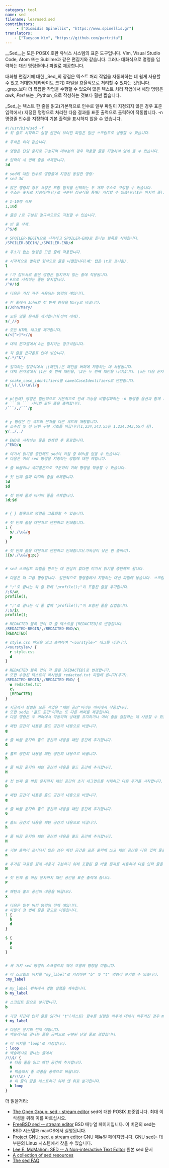 ```yaml
---
category: tool
name: sed
filename: learnsed.sed
contributors:
     - ["Diomidis Spinellis", "https://www.spinellis.gr"]
translators:
    - ["Taeyoon Kim", "https://github.com/partrita"]
---
```


__Sed__는 모든 POSIX 호환 유닉스 시스템의 표준 도구입니다. Vim, Visual Studio Code, Atom 또는 Sublime과 같은 편집기와 같습니다. 그러나 대화식으로 명령을 입력하는 대신 명령줄이나 파일로 제공합니다.

대화형 편집기에 대한 _Sed_의 장점은 텍스트 처리 작업을 자동화하는 데 쉽게 사용할 수 있고 거대한(테라바이트 크기) 파일을 효율적으로 처리할 수 있다는 것입니다.
_grep_보다 더 복잡한 작업을 수행할 수 있으며 많은 텍스트 처리 작업에서 해당 명령은 _awk_, _Perl_ 또는 _Python_으로 작성하는 것보다 훨씬 짧습니다.

_Sed_는 텍스트 한 줄을 읽고(기본적으로 인수로 일부 파일이 지정되지 않은 경우 표준 입력에서) 지정된 명령으로 처리한 다음 결과를 표준 출력으로 출력하여 작동합니다.
-n 명령줄 인수를 지정하여 기본 출력을 표시하지 않을 수 있습니다.

```sed
#!/usr/bin/sed -f
# 위 줄로 시작하고 실행 권한이 부여된 파일은 일반 스크립트로 실행할 수 있습니다.

# 주석은 이와 같습니다.

# 명령은 단일 문자로 구성되며 대부분의 경우 적용할 줄을 지정하여 앞에 올 수 있습니다.

# 입력의 세 번째 줄을 삭제합니다.
3d

# sed에 대한 인수로 명령줄에 지정된 동일한 명령:
# sed 3d

# 많은 명령의 경우 사양은 포함 범위를 선택하는 두 개의 주소로 구성될 수 있습니다.
# 주소는 숫자로 지정하거나(/로 구분된 정규식을 통해) 지정할 수 있습니다($는 마지막 줄).

# 1-10행 삭제
1,10d

# 줄은 /로 구분된 정규식으로도 지정할 수 있습니다.

# 빈 줄 삭제.
/^$/d

# SPOILER-BEGIN으로 시작하고 SPOILER-END로 끝나는 블록을 삭제합니다.
/SPOILER-BEGIN/,/SPOILER-END/d

# 주소가 없는 명령은 모든 줄에 적용됩니다.

# 시각적으로 명확한 형식으로 줄을 나열합니다(예: 탭은 \t로 표시됨).
l

# !가 접두사로 붙은 명령은 일치하지 않는 줄에 적용됩니다.
# #으로 시작하는 줄만 유지합니다.
/^#/!d

# 다음은 가장 자주 사용되는 명령의 예입니다.

# 한 줄에서 John의 첫 번째 항목을 Mary로 바꿉니다.
s/John/Mary/

# 모든 밑줄 문자를 제거합니다(전역 대체).
s/_//g

# 모든 HTML 태그를 제거합니다.
s/<[^>]*>//g

# 대체 문자열에서 &는 일치하는 정규식입니다.

# 각 줄을 큰따옴표 안에 넣습니다.
s/.*/"&"/

# 일치하는 정규식에서 \(패턴\)은 패턴을 버퍼에 저장하는 데 사용됩니다.
# 대체 문자열에서 \1은 첫 번째 패턴을, \2는 두 번째 패턴을 나타냅니다. \u는 다음 문자를 대문자로, \l은 소문자로 변환합니다.

# snake_case_identifiers를 camelCaseIdentifiers로 변환합니다.
s/_\(.\)/\u\1/g


# p(인쇄) 명령은 일반적으로 기본적으로 인쇄 기능을 비활성화하는 -n 명령줄 옵션과 함께 사용됩니다.
# ```와 ``` 사이의 모든 줄을 출력합니다.
/```/,/```/p


# y 명령은 한 세트의 문자를 다른 세트에 매핑합니다.
# 소수점 및 천 단위 구분 기호를 바꿉니다(1,234,343.55는 1.234.343,55가 됨).
y/.,/,./

# END로 시작하는 줄을 인쇄한 후 종료합니다.
/^END/q

# 여기서 읽기를 중단해도 sed의 이점 중 80%를 얻을 수 있습니다.
# 다음은 여러 sed 명령을 지정하는 방법에 대한 예입니다.

# 줄 바꿈이나 세미콜론으로 구분하여 여러 명령을 적용할 수 있습니다.

# 첫 번째 줄과 마지막 줄을 삭제합니다.
1d
$d

# 첫 번째 줄과 마지막 줄을 삭제합니다.
1d;$d


# { } 블록으로 명령을 그룹화할 수 있습니다.

# 첫 번째 줄을 대문자로 변환하고 인쇄합니다.
1 {
  s/./\u&/g
  p
}

# 첫 번째 줄을 대문자로 변환하고 인쇄합니다(가독성이 낮은 한 줄짜리).
1{s/./\u&/g;p;}


# sed 스크립트 파일을 만드는 데 관심이 없다면 여기서 읽기를 중단해도 됩니다.

# 다음은 더 고급 명령입니다. 일반적으로 명령줄에서 지정하는 대신 파일에 넣습니다. 스크립트에서 이러한 명령을 많이 사용해야 하는 경우 Python 또는 Perl과 같은 범용 스크립팅 언어를 사용하는 것을 고려하십시오.

# ";"로 끝나는 각 줄 뒤에 "profile();"이 포함된 줄을 추가합니다.
/;$/a\
profile();

# ";"로 끝나는 각 줄 앞에 "profile();"이 포함된 줄을 삽입합니다.
/;$/i\
profile();

# REDACTED 블록 안의 각 줄 텍스트를 [REDACTED]로 변경합니다.
/REDACTED-BEGIN/,/REDACTED-END/c\
[REDACTED]

# style.css 파일을 읽고 출력하여 "<ourstyle>" 태그를 바꿉니다.
/<ourstyle>/ {
  r style.css
  d
}

# REDACTED 블록 안의 각 줄을 [REDACTED]로 변경합니다.
# 또한 수정된 텍스트의 복사본을 redacted.txt 파일에 씁니다(추가).
/REDACTED-BEGIN/,/REDACTED-END/ {
  w redacted.txt
  c\
  [REDACTED]
}

# 지금까지 설명한 모든 작업은 "패턴 공간"이라는 버퍼에서 작동합니다.
# 또한 sed는 "홀드 공간"이라는 또 다른 버퍼를 제공합니다.
# 다음 명령은 두 버퍼에서 작동하며 상태를 유지하거나 여러 줄을 결합하는 데 사용할 수 있습니다.

# 패턴 공간의 내용을 홀드 공간의 내용으로 바꿉니다.
g

# 줄 바꿈 문자와 홀드 공간의 내용을 패턴 공간에 추가합니다.
G

# 홀드 공간의 내용을 패턴 공간의 내용으로 바꿉니다.
h

# 줄 바꿈 문자와 패턴 공간의 내용을 홀드 공간에 추가합니다.
H

# 첫 번째 줄 바꿈 문자까지 패턴 공간의 초기 세그먼트를 삭제하고 다음 주기를 시작합니다.
D

# 패턴 공간의 내용을 홀드 공간의 내용으로 바꿉니다.
g

# 줄 바꿈 문자와 홀드 공간의 내용을 패턴 공간에 추가합니다.
G

# 홀드 공간의 내용을 패턴 공간의 내용으로 바꿉니다.
h

# 줄 바꿈 문자와 패턴 공간의 내용을 홀드 공간에 추가합니다.
H

# 기본 출력이 표시되지 않은 경우 패턴 공간을 표준 출력에 쓰고 패턴 공간을 다음 입력 줄로 바꿉니다.
n

# 추가된 자료를 원래 내용과 구분하기 위해 포함된 줄 바꿈 문자를 사용하여 다음 입력 줄을 패턴 공간에 추가합니다. 현재 줄 번호가 변경됩니다.
N

# 첫 번째 줄 바꿈 문자까지 패턴 공간을 표준 출력에 씁니다.
P

# 패턴과 홀드 공간의 내용을 바꿉니다.
x

# 다음은 일부 버퍼 명령의 전체 예입니다.
# 파일의 첫 번째 줄을 끝으로 이동합니다.
1 {
  h
  d
}

$ {
  p
  x
}


# 세 가지 sed 명령이 스크립트의 제어 흐름에 영향을 미칩니다.

# 이 스크립트 위치를 "my_label"로 지정하면 "b" 및 "t" 명령이 분기할 수 있습니다.
:my_label

# my_label 위치에서 명령 실행을 계속합니다.
b my_label

# 스크립트 끝으로 분기합니다.
b

# 가장 최근에 입력 줄을 읽거나 "t"(테스트) 함수를 실행한 이후에 대체가 이루어진 경우 my_label로 분기합니다.
t my_label

# 다음은 분기의 전체 예입니다.
# 백슬래시로 끝나는 줄을 공백으로 구분된 단일 줄로 결합합니다.

# 이 위치를 "loop"로 지정합니다.
: loop
# 백슬래시로 끝나는 줄에서
/\\$/ {
  # 다음 줄을 읽고 패턴 공간에 추가합니다.
  N
  # 백슬래시 줄 바꿈을 공백으로 바꿉니다.
  s/\\\n/ /
  # 이 줄의 끝을 테스트하기 위해 맨 위로 분기합니다.
  b loop
}
```

더 읽을거리:

* [The Open Group: sed - stream editor](https://pubs.opengroup.org/onlinepubs/9699919799/utilities/sed.html)
  sed에 대한 POSIX 표준입니다.
  최대 이식성을 위해 이를 따르십시오.
* [FreeBSD sed -- stream editor](https://www.freebsd.org/cgi/man.cgi?query=sed&sektion=&n=1)
  BSD 매뉴얼 페이지입니다.
  이 버전의 sed는 BSD 시스템과 macOS에서 실행됩니다.
* [Project GNU: sed, a stream editor](https://www.gnu.org/software/sed/manual/sed.html)
  GNU 매뉴얼 페이지입니다. GNU sed는 대부분의 Linux 시스템에서 찾을 수 있습니다.
* [Lee E. McMahon: SED -- A Non-interactive Text Editor](https://wolfram.schneider.org/bsd/7thEdManVol2/sed/sed.pdf)
  원본 sed 문서
* [A collection of sed resources](http://sed.sourceforge.net/)
* [The sed FAQ](http://sed.sourceforge.net/sedfaq.html)
